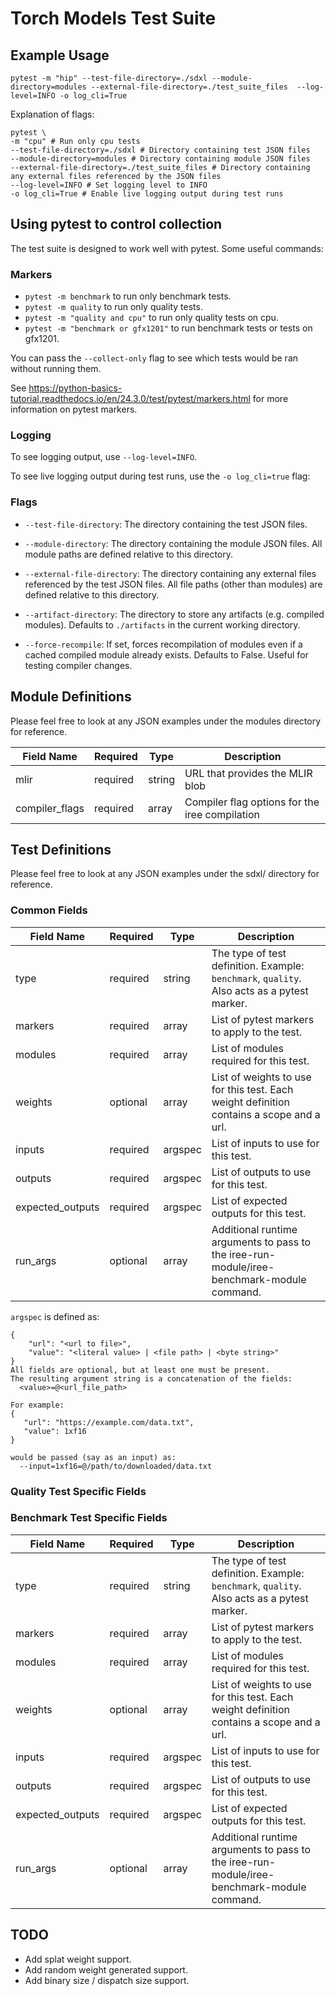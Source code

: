 # Torch Models Test Suite

## Example Usage

```base
pytest -m "hip" --test-file-directory=./sdxl --module-directory=modules --external-file-directory=./test_suite_files  --log-level=INFO -o log_cli=True
```

Explanation of flags:

```
pytest \
-m "cpu" # Run only cpu tests
--test-file-directory=./sdxl # Directory containing test JSON files
--module-directory=modules # Directory containing module JSON files
--external-file-directory=./test_suite_files # Directory containing any external files referenced by the JSON files
--log-level=INFO # Set logging level to INFO
-o log_cli=True # Enable live logging output during test runs
```

## Using pytest to control collection

The test suite is designed to work well with pytest. Some useful commands:

### Markers

- `pytest -m benchmark` to run only benchmark tests.
- `pytest -m quality` to run only quality tests.
- `pytest -m "quality and cpu"` to run only quality tests on cpu.
- `pytest -m "benchmark or gfx1201"` to run benchmark tests or tests on gfx1201.

You can pass the `--collect-only` flag to see which tests would be ran without
running them.

See
https://python-basics-tutorial.readthedocs.io/en/24.3.0/test/pytest/markers.html
for more information on pytest markers.

### Logging

To see logging output, use `--log-level=INFO`.

To see live logging output during test runs, use the `-o log_cli=true` flag:

### Flags

- `--test-file-directory`: The directory containing the test JSON files.
- `--module-directory`: The directory containing the module JSON files. All
  module paths are defined relative to this directory.
- `--external-file-directory`: The directory containing any external files
  referenced by the test JSON files. All file paths (other than modules) are
  defined relative to this directory.

- `--artifact-directory`: The directory to store any artifacts (e.g. compiled
  modules). Defaults to `./artifacts` in the current working directory.
- `--force-recompile`: If set, forces recompilation of modules even if a cached
  compiled module already exists. Defaults to False. Useful for testing
  compiler changes.

## Module Definitions

Please feel free to look at any JSON examples under the modules directory for reference.

| Field Name                     | Required | Type    | Description                                                                                                                                      |
| ------------------------------ | -------- | ------- | ------------------------------------------------------------------------------------------------------------------------------------------------ |
| mlir                           | required | string  | URL that provides the MLIR blob                                                                                                                  |
| compiler_flags                 | required | array   | Compiler flag options for the iree compilation                                                                                                   |

## Test Definitions

Please feel free to look at any JSON examples under the sdxl/ directory for reference.

### Common Fields

| Field Name                     | Required | Type    | Description                                                                                                                                      |
| ------------------------------ | -------- | ------- | ------------------------------------------------------------------------------------------------------------------------------------------------ |
| type                           | required | string  | The type of test definition. Example: `benchmark`, `quality`. Also acts as a pytest marker.                                                      |
| markers                        | required | array   | List of pytest markers to apply to the test.                                                                                                     |
| modules                        | required | array   | List of modules required for this test.                                                                                                          |
| weights                        | optional | array   | List of weights to use for this test. Each weight definition contains a scope and a url.                                                         |
| inputs                         | required | argspec | List of inputs to use for this test.                                                                                                             |
| outputs                        | required | argspec | List of outputs to use for this test.                                                                                                            |
| expected_outputs               | required | argspec | List of expected outputs for this test.                                                                                                          |
| run_args                       | optional | array   | Additional runtime arguments to pass to the iree-run-module/iree-benchmark-module command.                                                       |

`argspec` is defined as:

```
{
    "url": "<url to file>",
    "value": "<literal value> | <file path> | <byte string>"
}
All fields are optional, but at least one must be present.
The resulting argument string is a concatenation of the fields:
  <value>=@<url_file_path>

For example:
{
   "url": "https://example.com/data.txt",
   "value": 1xf16
}

would be passed (say as an input) as:
  --input=1xf16=@/path/to/downloaded/data.txt
```

### Quality Test Specific Fields

### Benchmark Test Specific Fields

| Field Name                     | Required | Type    | Description                                                                                                                                      |
| ------------------------------ | -------- | ------- | ------------------------------------------------------------------------------------------------------------------------------------------------ |
| type                           | required | string  | The type of test definition. Example: `benchmark`, `quality`. Also acts as a pytest marker.                                                      |
| markers                        | required | array   | List of pytest markers to apply to the test.                                                                                                     |
| modules                        | required | array   | List of modules required for this test.                                                                                                          |
| weights                        | optional | array   | List of weights to use for this test. Each weight definition contains a scope and a url.                                                         |
| inputs                         | required | argspec | List of inputs to use for this test.                                                                                                             |
| outputs                        | required | argspec | List of outputs to use for this test.                                                                                                            |
| expected_outputs               | required | argspec | List of expected outputs for this test.                                                                                                          |
| run_args                       | optional | array   | Additional runtime arguments to pass to the iree-run-module/iree-benchmark-module command.                                                       |

## TODO

- Add splat weight support.
- Add random weight generated support.
- Add binary size / dispatch size support.
